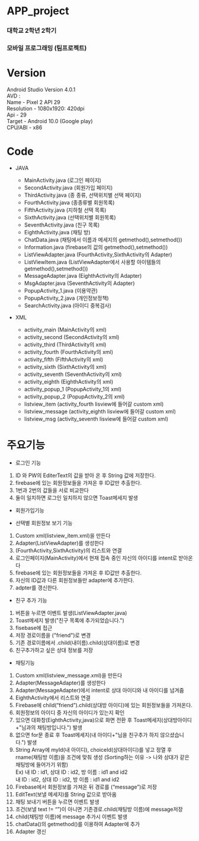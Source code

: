 # APP_project
### 대학교 2학년 2학기
### 모바일 프로그래밍 (팀프로젝트)

# Version 
Android Studio Version 4.0.1    
AVD :    
Name - Pixel 2 API 29    
Resolution - 1080x1920: 420dpi   
Api - 29   
Target - Android 10.0 (Google play)    
CPU/ABI - x86   

# Code
- JAVA
    - MainActivity.java (로그인 페이지)   
    - SecondActivity.java (회원가입 페이지)    
    - ThirdActivity.java (종 종류, 선택위치별 선택 페이지)   
    - FourthActivity.java (종종류별 회원목록)   
    - FifthActivity.java (지하철 선택 목록)   
    - SixthActivity.java (선택위치별 회원목록)   
    - SeventhActivity.java (친구 목록)   
    - EighthActivity.java (채팅 방)   
    - ChatData.java  (채팅에서 이름과 메세지의 getmethod(),setmethod())   
    - Information.java (firebase의 값의 getmethod(),setmethod())   
    - ListViewAdapter.java (FourthActivity,SixthActivity의 Adapter)   
    - ListViewItem.java (ListViewAdapter에서 사용할 아이템들의 getmethod(),setmethod())   
    - MessageAdapter.java (EighthActivity의 Adapter)   
    - MsgAdapter.java (SeventhActivity의 Adapter)   
    - PopupActivity_1.java (이용약관)   
    - PopupActivity_2.java (개인정보정책)   
    - SearchActivity.java (아이디 중복검사)   

- XML
    - activity_main (MainActivity의 xml)   
    - activity_second (SecondActivity의 xml)   
    - activity_third (ThirdActivity의 xml)   
    - activity_fourth (FourthActivity의 xml)   
    - activity_fifth (FifthActivity의 xml)   
    - activity_sixth (SixthActivity의 xml)   
    - activity_seventh (SeventhActivity의 xml)   
    - activity_eighth (EighthActivity의 xml)   
    - activity_popup_1 (PopupActivity_1의 xml)   
    - activity_popup_2 (PopupActivity_2의 xml)   
    - listview_item (activity_fourth lisview에 들어갈 custom xml)   
    - listview_message (activity_eighth lisview에 들어갈 custom xml)   
    - listview_msg (activity_seventh lisview에 들어갈 custom xml)   

# 주요기능

- 로그인 기능    
1. ID 와 PW의 EditerText의 값을 받아 온 후 String 값에 저장한다.   
2. firebase에 있는 회원정보들을 가져온 후 ID값만 추출한다.   
3. 1번과 2번의 값들을 서로 비교한다   
4. 둘이 일치하면 로그인 일치하지 않으면 Toast메세지 발생   

- 회원가입기능

- 선택별 회원정보 보기 기능 
1. Custom xml(listview_item.xml)을 만든다   
2. Adapter(ListViewAdapter)를 생성한다   
3. (FourthActivity,SixthActivity)의 리스트와 연결   
4. 로그인페이지(MainActivity)에서 현재 접속 중인 자신의 아이디를 intent로 받아온다   
5. firebase에 있는 회원정보들을 가져온 후 ID값만 추출한다.   
6. 자신의 ID값과 다른 회원정보들만 adapter에 추가한다.   
7. adpter를 갱신한다.   

- 친구 추가 기능 
1. 버튼을 누르면 이벤트 발생(ListViewAdapter.java)   
2. Toast메세지 발생("친구 목록에 추가되었습니다.")   
3. fisebase에 접근    
4. 저장 경로이름을 ("friend")로 변경   
5. 기존 경로이름에서 .child(내이름).child(상대이름)로 변경   
6. 친구추가하고 싶은 상대 정보를 저장   

- 채팅기능 
1. Custom xml(listview_message.xml)을 만든다   
2. Adapter(MessageAdapter)를 생성한다   
3. Adapter(MessageAdapter)에서 intent로 상대 아이디와 내 아이디를 넘겨줌   
4. EighthActivity에서 리스트와 연결   
5. Firebase에 child(“friend”).child(상대방 아이디)에 있는 회원정보들을 가져온다.   
6. 회원정보의 아이디 중 자신의 아이디가 있는지 확인    
7. 있으면 대화창(EighthActivity,java)으로 화면 전환 후 Toast메세지(상대방아이디+"님과의 채팅방입니다.") 발생    
8. 없으면 for문 종료 후 Toast메세지(내 아이디+"님을 친구추가 하지 않으셨습니다.") 발생   
9. String Array에 myId(내 아이디), choiceId(상대아이디)를 넣고 정열 후 rname(채팅방 이름)을 조건에 맞춰 생성 (Sorting하는 이유 -> 나와 상대가 같은 채팅방에 들어가기 위함)   
Ex) 내 ID : id1, 상대 ID : id2, 방 이름 : id1 and id2   
	내 ID : id2, 상대 ID : id2, 방 이름 : id1 and id2   
10. Firebase에서 회원정보를 가져온 뒤 경로를 (“message”)로 저장   
11. EditText(보낼 메세지)를 String 값으로 받아옴    
12. 채팅 보내기 버튼을 누르면 이벤트 발생   
13. 조건(보낼 text != “”)이 아니면 기존경로.child(채팅방 이름)에 message저장   
14. child(채팅방 이름)에 message 추가시 이벤트 발생   
15. chatData()의 getmethod()를 이용하여 Adapter에 추가   
16. Adapter 갱신   